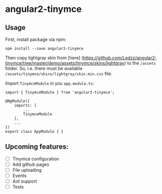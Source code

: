 # angular2-tinymce

## Usage

First, install package via npm:
```
npm install --save angular2-tinymce
```

Then copy lightgray skin from [here] (https://github.com/Ledzz/angular2-tinymce/tree/master/demo/assets/tinymce/skins/lightgray) to the `/assets` folder. So, i.e. there must be available `/assets/tinymce/skins/lightgray/skin.min.css` file.

Import `TinymceModule` in you `app.module.ts`:
```
import { TinymceModule } from 'angular2-tinymce';

@NgModule({
	imports: [
		...
		TinymceModule
	],
	...
})
export class AppModule { }
```

## Upcoming features:
- [ ] Tinymce configuration
- [ ] Add github pages
- [ ] File uploading
- [ ] Events
- [ ] Aot support
- [ ] Tests
